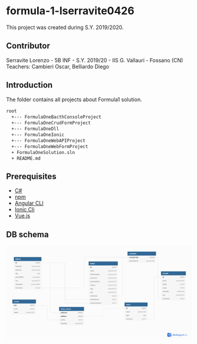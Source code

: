 # formula-1-lserravite0426
This project was created during S.Y. 2019/2020.

## Contributor
Serravite Lorenzo - 5B INF - S.Y. 2019/20 - IIS G. Vallauri - Fossano (CN)<br>
Teachers: Cambieri Oscar, Belliardo Diego

## Introduction
The folder contains all projects about Formula1 solution.
```
root
  +--- FormulaOneBacthConsoleProject
  +--- FormulaOneCrudFormProject
  +--- FormulaOneDll
  +--- FormulaOneIonic
  +--- FormulaOneWebAPIProject
  +--- FormulaOneWebFormProject
  + FormulaOneSolution.sln
  + README.md
```

## Prerequisites
- [C#](https://docs.microsoft.com/it-it/learn/modules/csharp-write-first/)
- [npm](https://npmjs.com)
- [Angular CLI](https://cli.angular.io)
- [Ionic Cli](https://ionicframework.com/)
- [Vue.js](https://www.vuejs.org)

## DB schema
![DB Schema](./assets/f1-schema.png)
